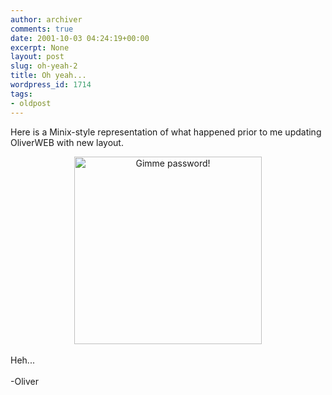 ```yaml
---
author: archiver
comments: true
date: 2001-10-03 04:24:19+00:00
excerpt: None
layout: post
slug: oh-yeah-2
title: Oh yeah...
wordpress_id: 1714
tags:
- oldpost
---
```


Here is a Minix-style representation of what happened prior to me updating OliverWEB with new layout.<br /><center><img src=http://www.oliverweb.com/newsimages/gunmatt.jpg width=300 height=300 alt="Gimme password!"></center><br />Heh...<br /><br />-Oliver